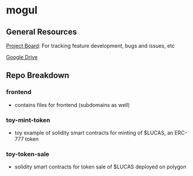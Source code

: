 # mogul 

## General Resources

[Project Board](https://github.com/mogul-run/mogul/projects/1): For tracking feature development, bugs and issues, etc


[Google Drive](https://drive.google.com/drive/folders/13IAlsWRGpXl91zlTPPiFHJR7ZWKM45s7?usp=sharing)



## Repo Breakdown
 
### frontend 

- contains files for frontend (subdomains as well)


### toy-mint-token

- toy example of solidity smart contracts for minting of $LUCAS, an ERC-777 token

### toy-token-sale 

- solidity smart contracts for token sale of $LUCAS deployed on polygon 
